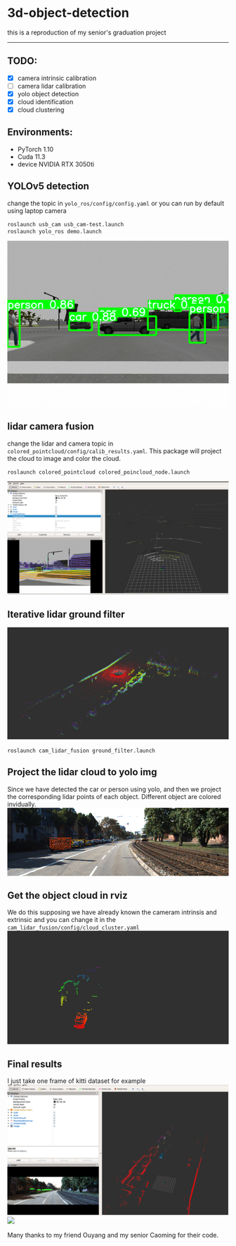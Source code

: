 # 3d-object-detection
this is a reproduction of my senior's graduation project

---
## TODO:
- [x] camera intrinsic calibration
- [ ] camera lidar calibration
- [x] yolo object detection
- [x] cloud identification
- [x] cloud clustering 

## Environments:
- PyTorch 1.10
- Cuda 11.3
- device NVIDIA RTX 3050ti
## YOLOv5 detection
change the topic in ```yolo_ros/config/config.yaml``` or you can run by default using laptop camera
``` 
roslaunch usb_cam usb_cam-test.launch 
roslaunch yolo_ros demo.launch
```
![](./resource/YOLOV5.png)
## lidar camera fusion
change the lidar and camera topic in ```colored_pointcloud/config/calib_results.yaml```. This package will project the cloud to image and color the cloud.
```
roslaunch colored_pointcloud colored_poincloud_node.launch
```
![](./resource/cam_lidar_fusion.png)
## Iterative lidar ground filter
![](./resource/ground_filter.png)
```
roslaunch cam_lidar_fusion ground_filter.launch 
```
## Project the lidar cloud to yolo img
Since we have detected the car or person using yolo, and then we project the corresponding lidar points of each object. Different object are colored invidually. 
![](./resource/project_img.png)

## Get the object cloud in rviz
We do this supposing we have already known the cameram intrinsis and extrinsic and you can change it in the ```cam_lidar_fusion/config/cloud_cluster.yaml ```
![](./resource/cloud_project.png) 
## Final results
I just take one frame of kitti dataset for example
![](./resource/final.png)
![](./resource/demo.gif)

Many thanks to my friend Ouyang and my senior Caoming for their code.
